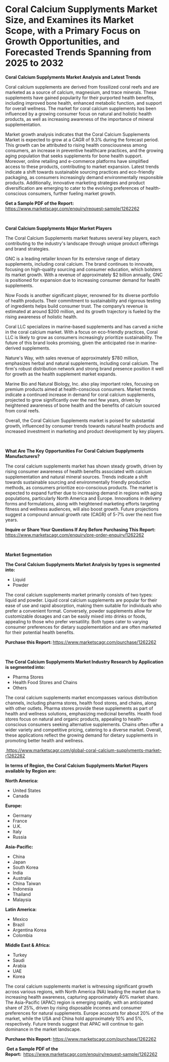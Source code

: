 <p><h1>Coral Calcium Supplyments Market Size, and Examines its Market Scope, with a Primary Focus on Growth Opportunities, and Forecasted Trends Spanning from 2025 to 2032</h1></p><p><strong>Coral Calcium Supplyments Market Analysis and Latest Trends</strong></p>
<p><p>Coral calcium supplements are derived from fossilized coral reefs and are marketed as a source of calcium, magnesium, and trace minerals. These supplements have gained popularity for their purported health benefits, including improved bone health, enhanced metabolic function, and support for overall wellness. The market for coral calcium supplements has been influenced by a growing consumer focus on natural and holistic health products, as well as increasing awareness of the importance of mineral supplementation.</p><p>Market growth analysis indicates that the Coral Calcium Supplements Market is expected to grow at a CAGR of 9.3% during the forecast period. This growth can be attributed to rising health consciousness among consumers, an increase in preventive healthcare practices, and the growing aging population that seeks supplements for bone health support. Moreover, online retailing and e-commerce platforms have simplified access to these products, contributing to market expansion. Latest trends indicate a shift towards sustainable sourcing practices and eco-friendly packaging, as consumers increasingly demand environmentally responsible products. Additionally, innovative marketing strategies and product diversification are emerging to cater to the evolving preferences of health-conscious consumers, further fueling market growth.</p></p>
<p><strong>Get a Sample PDF of the Report:&nbsp;</strong> <a href="https://www.marketscagr.com/enquiry/request-sample/1262262?utm_campaign=2041&utm_medium=2&utm_source=Github&utm_content=ia&utm_term=19042025&utm_id=coral-calcium-supplyments">https://www.marketscagr.com/enquiry/request-sample/1262262</a></p>
<p>&nbsp;</p>
<p><strong>Coral Calcium Supplyments Major Market Players</strong></p>
<p><p>The Coral Calcium Supplements market features several key players, each contributing to the industry's landscape through unique product offerings and brand strategies. </p><p>GNC is a leading retailer known for its extensive range of dietary supplements, including coral calcium. The brand continues to innovate, focusing on high-quality sourcing and consumer education, which bolsters its market growth. With a revenue of approximately $2 billion annually, GNC is positioned for expansion due to increasing consumer demand for health supplements.</p><p>Now Foods is another significant player, renowned for its diverse portfolio of health products. Their commitment to sustainability and rigorous testing of ingredients helps build consumer trust. The company’s revenue is estimated at around $200 million, and its growth trajectory is fueled by the rising awareness of holistic health.</p><p>Coral LLC specializes in marine-based supplements and has carved a niche in the coral calcium market. With a focus on eco-friendly practices, Coral LLC is likely to grow as consumers increasingly prioritize sustainability. The future of this brand looks promising, given the anticipated rise in marine-derived supplements.</p><p>Nature's Way, with sales revenue of approximately $780 million, emphasizes herbal and natural supplements, including coral calcium. The firm's robust distribution network and strong brand presence position it well for growth as the health supplement market expands.</p><p>Marine Bio and Natural Biology, Inc. also play important roles, focusing on premium products aimed at health-conscious consumers. Market trends indicate a continued increase in demand for coral calcium supplements, projected to grow significantly over the next few years, driven by heightened awareness of bone health and the benefits of calcium sourced from coral reefs.</p><p>Overall, the Coral Calcium Supplements market is poised for substantial growth, influenced by consumer trends towards natural health products and increased investment in marketing and product development by key players.</p></p>
<p>&nbsp;</p>
<p><strong>What Are The Key Opportunities For Coral Calcium Supplyments Manufacturers?</strong></p>
<p><p>The coral calcium supplements market has shown steady growth, driven by rising consumer awareness of health benefits associated with calcium supplementation and natural mineral sources. Trends indicate a shift towards sustainable sourcing and environmentally friendly production methods, as consumers prioritize eco-conscious products. The market is expected to expand further due to increasing demand in regions with aging populations, particularly North America and Europe. Innovations in delivery forms and formulations, along with heightened marketing efforts targeting fitness and wellness audiences, will also boost growth. Future projections suggest a compound annual growth rate (CAGR) of 5-7% over the next five years.</p></p>
<p><strong>Inquire or Share Your Questions If Any Before Purchasing This Report:</strong> <a href="https://www.marketscagr.com/enquiry/pre-order-enquiry/1262262?utm_campaign=2041&utm_medium=2&utm_source=Github&utm_content=ia&utm_term=19042025&utm_id=coral-calcium-supplyments">https://www.marketscagr.com/enquiry/pre-order-enquiry/1262262</a></p>
<p>&nbsp;</p>
<p><strong>Market Segmentation</strong></p>
<p><strong>The Coral Calcium Supplyments Market Analysis by types is segmented into:</strong></p>
<p><ul><li>Liquid</li><li>Powder</li></ul></p>
<p><p>The coral calcium supplements market primarily consists of two types: liquid and powder. Liquid coral calcium supplements are popular for their ease of use and rapid absorption, making them suitable for individuals who prefer a convenient format. Conversely, powder supplements allow for customizable dosages and can be easily mixed into drinks or foods, appealing to those who prefer versatility. Both types cater to varying consumer preferences for dietary supplementation and are often marketed for their potential health benefits.</p></p>
<p><strong>Purchase this Report:&nbsp;</strong><a href="https://www.marketscagr.com/purchase/1262262?utm_campaign=2041&utm_medium=2&utm_source=Github&utm_content=ia&utm_term=19042025&utm_id=coral-calcium-supplyments">https://www.marketscagr.com/purchase/1262262</a></p>
<p>&nbsp;</p>
<p><strong>The Coral Calcium Supplyments Market Industry Research by Application is segmented into:</strong></p>
<p><ul><li>Pharma Stores</li><li>Health Food Stores and Chains</li><li>Others</li></ul></p>
<p><p>The coral calcium supplements market encompasses various distribution channels, including pharma stores, health food stores, and chains, along with other outlets. Pharma stores provide these supplements as part of health and wellness solutions, emphasizing medicinal benefits. Health food stores focus on natural and organic products, appealing to health-conscious consumers seeking alternative supplements. Chains often offer a wider variety and competitive pricing, catering to a diverse market. Overall, these applications reflect the growing demand for dietary supplements in promoting better health and wellness.</p></p>
<p><a href="https://www.marketscagr.com/global-coral-calcium-supplyments-market-r1262262?utm_campaign=2041&utm_medium=2&utm_source=Github&utm_content=ia&utm_term=19042025&utm_id=coral-calcium-supplyments">&nbsp;https://www.marketscagr.com/global-coral-calcium-supplyments-market-r1262262</a></p>
<p><strong>In terms of Region, the Coral Calcium Supplyments Market Players available by Region are:</strong></p>
<p>
    <p> <strong> North America: </strong>
        <ul>
            <li>United States</li>
            <li>Canada</li>
        </ul>
        </p> 
    <p> <strong> Europe: </strong>
        <ul>
            <li>Germany</li>
            <li>France</li>
            <li>U.K.</li>
            <li>Italy</li>
            <li>Russia</li>
        </ul>
        </p> 
    <p> <strong> Asia-Pacific: </strong>
        <ul>
            <li>China</li>
            <li>Japan</li>
            <li>South Korea</li>
            <li>India</li>
            <li>Australia</li>
            <li>China Taiwan</li>
            <li>Indonesia</li>
            <li>Thailand</li>
            <li>Malaysia</li>
        </ul>
        </p> 
    <p> <strong> Latin America: </strong>
        <ul>
            <li>Mexico</li>
            <li>Brazil</li>
            <li>Argentina Korea</li>
            <li>Colombia</li>
        </ul>
        </p> 
    <p> <strong> Middle East & Africa: </strong>
        <ul>
            <li>Turkey</li>
            <li>Saudi</li>
            <li>Arabia</li>
            <li>UAE</li>
            <li>Korea</li>
        </ul>
    </p>
    </p>
<p><p>The coral calcium supplements market is witnessing significant growth across various regions, with North America (NA) leading the market due to increasing health awareness, capturing approximately 40% market share. The Asia-Pacific (APAC) region is emerging rapidly, with an anticipated share of 25%, driven by rising disposable incomes and consumer preferences for natural supplements. Europe accounts for about 20% of the market, while the USA and China hold approximately 10% and 5%, respectively. Future trends suggest that APAC will continue to gain dominance in the market landscape.</p></p>
<p><strong>Purchase this Report: </strong><a href="https://www.marketscagr.com/purchase/1262262?utm_campaign=2041&utm_medium=2&utm_source=Github&utm_content=ia&utm_term=19042025&utm_id=coral-calcium-supplyments">https://www.marketscagr.com/purchase/1262262</a></p>
<p>&nbsp;<strong>Get a Sample PDF of the Report:&nbsp;&nbsp;</strong><a href="https://www.marketscagr.com/enquiry/request-sample/1262262?utm_campaign=2041&utm_medium=2&utm_source=Github&utm_content=ia&utm_term=19042025&utm_id=coral-calcium-supplyments">https://www.marketscagr.com/enquiry/request-sample/1262262</a></p>
<p><strong></strong></p>
<p><p></p><p></p><p></p></p>